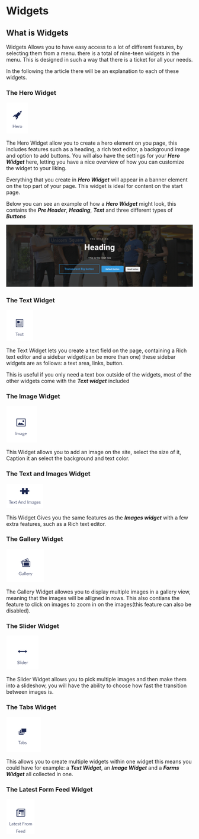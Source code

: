# Widgets

## What is Widgets 
Widgets Allows you to have easy access to a lot of different features, by selecting them from a menu.
there is a total of nine-teen widgets in the menu.
This is designed in such a way that there is a ticket for all your needs.

In the following the article there will be an explanation to each of these widgets.



### The Hero Widget 

![movePage.jpg](images/The-Hero-Widget1.png)

The Hero Widget allow you to create a hero element on you page, this includes features such as a heading, a rich text editor, a background image and option to add buttons.
You will also have the settings for your ***Hero Widget*** here, letting you have a nice overview of how you can customize the widget to your liking.

Everything that you create in ***Hero Widget*** will appear in a banner element on the top part of your page. 
This widget is ideal for content on the start page.

Below you can see an example of how a ***Hero Widget*** might look, this contains the ***Pre Header***, ***Heading***, ***Text*** and three different types of ***Buttons***

![movePage.jpg](images/Scrren-shot-of-hero-widget.png)
 

### The Text Widget

![movePage.jpg](images/The-Text-Widget1.png)

The Text Widget lets you create a text field on the page, containing a Rich text editor and a sidebar widget(can be more than one) these sidebar widgets are as follows: a text area, links, button.

This is useful if you only need a text box outside of the widgets, most of the other widgets come with the ***Text widget*** included




### The Image Widget

![movePage.jpg](images/The-Image-Widget.png)

This Widget allows you to add an image on the site, select the size of it, Caption it an select the background and text color.




### The Text and Images Widget

![movePage.jpg](images/The-Text-And-Images-Widget1.png)

This Widget Gives you the same features as the ***Images widget*** with a few extra features, such as a Rich text editor.




### The Gallery Widget

![movePage.jpg](images/The-Gallery-Widget.png)

The Gallery Widget allowes you to display multiple images in a gallery view, meaning that the images will be alligned in rows. 
This also contians the feature to click on images to zoom in on the images(this feature can also be disabled).




### The Slider Widget

![movePage.jpg](images/The-Slider-Widget.png)

The Slider Widget allows you to pick multiple images and then make them into a slideshow, you will have the ability to choose how fast the transition between images is.




### The Tabs Widget

![movePage.jpg](images/The-Tabs-Widget.png)

This allows you to create multiple widgets within one widget this means you could have for example: a ***Text Widget***, an ***Image Widget*** and a ***Forms Widget*** all collected in one.




### The Latest Form Feed Widget


![movePage.jpg](images/The-Latest-Form-Feed-Widget1.png)